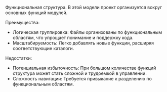  Функциональная структура.
 В этой модели проект организуется вокруг основных функций модулей. 

Преимущества:
- Логическая группировка: Файлы организованы по функциональным областям, что упрощает понимание и поддержку кода.
- Масштабируемость: Легко добавлять новые функции, расширяя соответствующие каталоги.

Недостатки:
- Потенциальная избыточность: При большом количестве функций структура может стать сложной и трудоемкой в управлении.
- Сложность навигации: Требуется привыкание к разделению по функциональным областям.